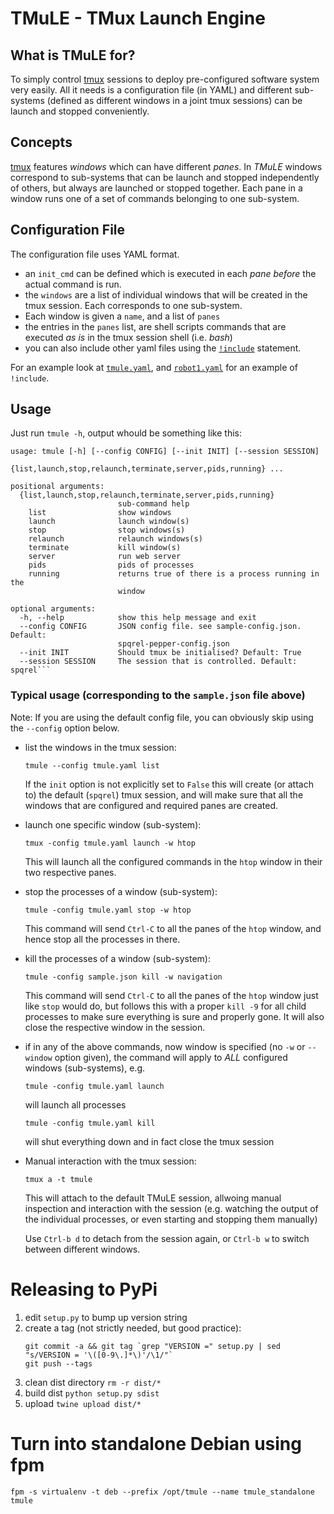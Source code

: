 # TMuLE - TMux Launch Engine

## What is TMuLE for?

To simply control [tmux](https://github.com/tmux/tmux/wiki) sessions to deploy pre-configured software system very easily. All it needs is a configuration file (in YAML) and different sub-systems (defined as different windows in a joint tmux sessions) can be launch and stopped conveniently.

## Concepts

[tmux](https://github.com/tmux/tmux/wiki) features *windows* which can have different *panes*. In *TMuLE* windows correspond to sub-systems that can be launch and stopped independently of others, but always are launched or stopped together. Each pane in a window runs one of a set of commands belonging to one sub-system.

## Configuration File

The configuration file uses YAML format.

* an `init_cmd` can be defined which is executed in each *pane before* the actual command is run.
* the `windows` are a list of individual windows that will be created in the tmux session. Each corresponds to one sub-system. 
* Each window is given a `name`, and a list of `panes`
* the entries in the `panes` list, are shell scripts commands that are executed *as is* in the tmux session shell (i.e. *bash*)
* you can also include other yaml files using the [`!include`](https://stackoverflow.com/questions/528281/how-can-i-include-an-yaml-file-inside-another) statement.

For an example look at [`tmule.yaml`](https://github.com/marc-hanheide/TMuLE/blob/master/tmule.yaml), and [`robot1.yaml`](https://github.com/marc-hanheide/TMuLE/blob/master/robot1.yaml) for an example of `!include`.

## Usage

Just run `tmule -h`, output whould be something like this:


```
usage: tmule [-h] [--config CONFIG] [--init INIT] [--session SESSION]
               {list,launch,stop,relaunch,terminate,server,pids,running} ...

positional arguments:
  {list,launch,stop,relaunch,terminate,server,pids,running}
                        sub-command help
    list                show windows
    launch              launch window(s)
    stop                stop windows(s)
    relaunch            relaunch windows(s)
    terminate           kill window(s)
    server              run web server
    pids                pids of processes
    running             returns true of there is a process running in the
                        window

optional arguments:
  -h, --help            show this help message and exit
  --config CONFIG       JSON config file. see sample-config.json. Default:
                        spqrel-pepper-config.json
  --init INIT           Should tmux be initialised? Default: True
  --session SESSION     The session that is controlled. Default: spqrel```
```

### Typical usage (corresponding to the `sample.json` file above)

Note: If you are using the default config file, you can obviously skip using the `--config` option below.

* list the windows in the tmux session:

  `tmule --config tmule.yaml list`

  If the `init` option is not explicitly set to `False` this will create (or attach to) the default (`spqrel`) tmux session, and will make sure that all the windows that are configured and required panes are created. 

* launch one specific window (sub-system):

  `tmux -config tmule.yaml launch -w htop`

  This will launch all the configured commands in the `htop` window in their two respective panes.

* stop the processes of a window (sub-system):

	`tmule -config tmule.yaml stop -w htop`

	This command will send `Ctrl-C` to all the panes of the `htop` window, and hence stop all the processes in there. 

* kill the processes of a window (sub-system):

	`tmule -config sample.json kill -w navigation`

	This command will send `Ctrl-C` to all the panes of the `htop` window just like `stop` would do, but follows this with a proper `kill -9` for all child processes to make sure everything is sure and properly gone. It will also close the respective window in the session. 

* if in any of the above commands, now window is specified (no `-w` or `--window` option given), the command will apply to *ALL* configured windows (sub-systems), e.g.

	`tmule -config tmule.yaml launch`

	will launch all processes

	`tmule -config tmule.yaml kill`

	will shut everything down and in fact close the tmux session

* Manual interaction with the tmux session:

	`tmux a -t tmule`

	This will attach to the default TMuLE session, allwoing manual inspection and interaction with the session (e.g. watching the output of the individual processes, or even starting and stopping them manually)

	Use `Ctrl-b d` to detach from the session again, or `Ctrl-b w` to switch between different windows. 


# Releasing to PyPi

1. edit `setup.py` to bump up version string
1. create a tag (not strictly needed, but good practice): 
    ```
    git commit -a && git tag `grep "VERSION =" setup.py | sed "s/VERSION = '\([0-9\.]*\)'/\1/"` 
    git push --tags
    ```
1. clean dist directory `rm -r dist/*`
1. build dist `python setup.py sdist`
1. upload `twine upload dist/*`


# Turn into standalone Debian using fpm

```
fpm -s virtualenv -t deb --prefix /opt/tmule --name tmule_standalone tmule
```